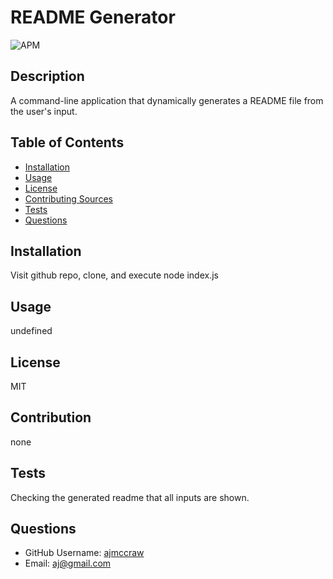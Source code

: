 # README Generator

  ![APM](https://img.shields.io/apm/l/readme)
  <br />

  ## Description
  A command-line application that dynamically generates a README file from the user's input.
  <br />

  ## Table of Contents
  - [Installation](#installation)
  - [Usage](#usage)
  - [License](#license)
  - [Contributing Sources](#contribution)
  - [Tests](#tests)
  - [Questions](#questions)
  
  ## Installation
  Visit github repo, clone, and execute node index.js

  ## Usage
  undefined

  ## License
  MIT

  ## Contribution
  none

  ## Tests
  Checking the generated readme that all inputs are shown.

  ## Questions
  * GitHub Username: <a name = "questions">[ajmccraw](https://github.com/ajmccraw)</a>
  * Email: <a name = "questions">aj@gmail.com</a>
